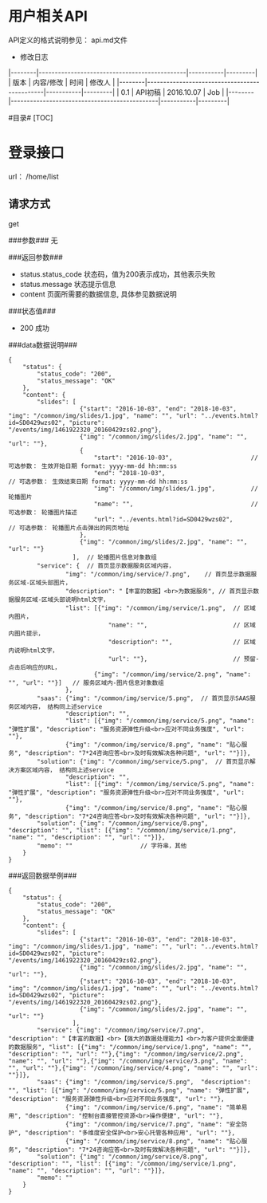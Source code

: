 #  用户相关API #
 API定义的格式说明参见： api.md文件
* 修改日志

|--------|----------------------------------------------|-----------|---------|
| 版本    | 内容/修改                                      | 时间       | 修改人   |
|--------|----------------------------------------------|-----------|---------|
| 0.1   | API初稿                                         | 2016.10.07 | Job   |
|--------|----------------------------------------------|-----------|---------|

#目录#
[TOC]


# 登录接口 #

url： /home/list

## 请求方式 ##

get

###参数###
无


###返回参数###

- status.status_code       状态码，值为200表示成功，其他表示失败
- status.message    状态提示信息
- content       页面所需要的数据信息, 具体参见数据说明

###状态值###

- 200        成功

###data数据说明###
```
{
    "status": {
		"status_code": "200",
		"status_message": "OK"
	},
    "content": {
		"slides": [
					{"start": "2016-10-03", "end": "2018-10-03", "img": "/common/img/slides/1.jpg", "name": "", "url": "../events.html?id=SD0429wzs02", "picture": "/events/img/1461922320_20160429zs02.png"},
					{"img": "/common/img/slides/2.jpg", "name": "", "url": ""},
					{
						"start": "2016-10-03",   					// 可选参数： 生效开始日期 format: yyyy-mm-dd hh:mm:ss
						"end": "2018-10-03",     					 // 可选参数： 生效结束日期 format: yyyy-mm-dd hh:mm:ss
						"img": "/common/img/slides/1.jpg", 			// 轮播图片 
						"name": "",  								// 可选参数： 轮播图片描述
						"url": "../events.html?id=SD0429wzs02",  	 // 可选参数： 轮播图片点击弹出的网页地址
					},
					{"img": "/common/img/slides/2.jpg", "name": "", "url": ""}
				  ],  // 轮播图片信息对象数组
        "service": {  // 首页显示数据服务区域内容， 
				"img": "/common/img/service/7.png",    // 首页显示数据服务区域-区域头部图片， 
				"description": "【丰富的数据】<br>为数据服务", // 首页显示数据服务区域-区域头部说明html文字，
				"list": [{"img": "/common/img/service/1.png",  // 区域内图片，
							"name": "",                        // 区域内图片提示，
							"description": "",                 // 区域内说明html文字，
							"url": ""},                        // 预留- 点击后响应的URL，
						{"img": "/common/img/service/2.png", "name": "", "url": ""}]   // 服务区域内-图片信息对象数组
				},
        "saas": {"img": "/common/img/service/5.png",  // 首页显示SAAS服务区域内容， 结构同上述service
				"description": "", 
				"list": [{"img": "/common/img/service/5.png", "name": "弹性扩展", "description": "服务资源弹性升级<br>应对不同业务强度", "url": ""},
				{"img": "/common/img/service/8.png", "name": "贴心服务", "description": "7*24咨询应答<br>及时有效解决各种问题", "url": ""}]},
        "solution": {"img": "/common/img/service/5.png",  // 首页显示解决方案区域内容， 结构同上述service
				"description": "", 
				"list": [{"img": "/common/img/service/5.png", "name": "弹性扩展", "description": "服务资源弹性升级<br>应对不同业务强度", "url": ""},
				{"img": "/common/img/service/8.png", "name": "贴心服务", "description": "7*24咨询应答<br>及时有效解决各种问题", "url": ""}]},
        "solution": {"img": "/common/img/service/8.png",  "description": "", "list": [{"img": "/common/img/service/1.png", "name": "", "description": "", "url": ""}]},
        "memo": ""                   // 字符串，其他
    }
}
```

###返回数据举例###
```
{
    "status": {
		"status_code": "200",
		"status_message": "OK"
	},
    "content": {
		"slides": [
					{"start": "2016-10-03", "end": "2018-10-03", "img": "/common/img/slides/1.jpg", "name": "", "url": "../events.html?id=SD0429wzs02", "picture": "/events/img/1461922320_20160429zs02.png"},
					{"img": "/common/img/slides/2.jpg", "name": "", "url": ""},
					{"start": "2016-10-03", "end": "2018-10-03", "img": "/common/img/slides/1.jpg", "name": "", "url": "../events.html?id=SD0429wzs02", "picture": "/events/img/1461922320_20160429zs02.png"},
					{"img": "/common/img/slides/2.jpg", "name": "", "url": ""}
				  ],
        "service": {"img": "/common/img/service/7.png",  "description": "【丰富的数据】<br>【强大的数据处理能力】<br>为客户提供全面便捷的数据服务", "list": [{"img": "/common/img/service/1.png", "name": "", "description": "", "url": ""},{"img": "/common/img/service/2.png", "name": "", "url": ""},{"img": "/common/img/service/3.png", "name": "", "url": ""},{"img": "/common/img/service/4.png", "name": "", "url": ""}]},
        "saas": {"img": "/common/img/service/5.png",  "description": "", "list": [{"img": "/common/img/service/5.png", "name": "弹性扩展", "description": "服务资源弹性升级<br>应对不同业务强度", "url": ""},
				{"img": "/common/img/service/6.png", "name": "简单易用", "description": "控制台直接管控资源<br>操作便捷", "url": ""},
				{"img": "/common/img/service/7.png", "name": "安全防护", "description": "多维度安全保护<br>安心托管各种应用", "url": ""},
				{"img": "/common/img/service/8.png", "name": "贴心服务", "description": "7*24咨询应答<br>及时有效解决各种问题", "url": ""}]},
        "solution": {"img": "/common/img/service/8.png",  "description": "", "list": [{"img": "/common/img/service/1.png", "name": "", "description": "", "url": ""}]},
		"memo": ""
    }
}
```